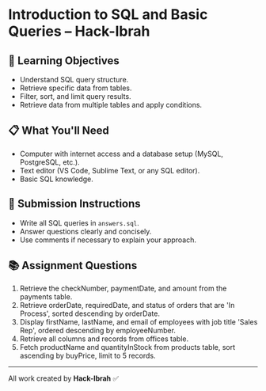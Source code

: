 # Introduction to SQL and Basic Queries – Hack-Ibrah

## 🎯 Learning Objectives
- Understand SQL query structure.
- Retrieve specific data from tables.
- Filter, sort, and limit query results.
- Retrieve data from multiple tables and apply conditions.

## 📋 What You'll Need
- Computer with internet access and a database setup (MySQL, PostgreSQL, etc.).
- Text editor (VS Code, Sublime Text, or any SQL editor).
- Basic SQL knowledge.

## 📝 Submission Instructions
- Write all SQL queries in `answers.sql`.
- Answer questions clearly and concisely.
- Use comments if necessary to explain your approach.

## 📚 Assignment Questions
1. Retrieve the checkNumber, paymentDate, and amount from the payments table.
2. Retrieve orderDate, requiredDate, and status of orders that are 'In Process', sorted descending by orderDate.
3. Display firstName, lastName, and email of employees with job title 'Sales Rep', ordered descending by employeeNumber.
4. Retrieve all columns and records from offices table.
5. Fetch productName and quantityInStock from products table, sort ascending by buyPrice, limit to 5 records.

---

All work created by **Hack-Ibrah** ✅
